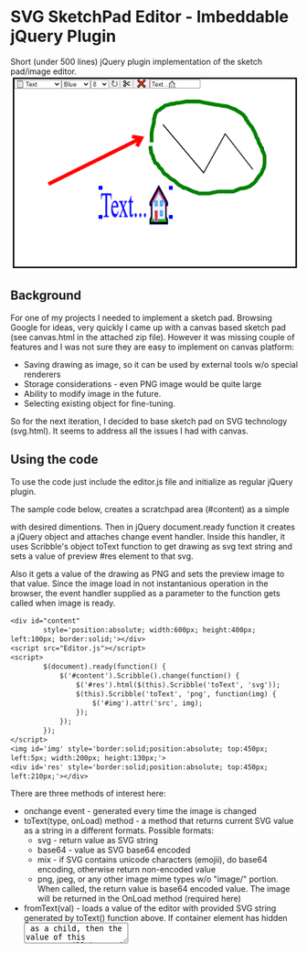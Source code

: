 # SVG SketchPad Editor - Imbeddable jQuery Plugin
Short (under 500 lines) jQuery plugin implementation of the sketch pad/image editor.
![](src/ss.png)

## Background
For one of my projects I needed to implement a sketch pad. Browsing Google for ideas, very quickly I came up with a canvas based sketch pad (see canvas.html in the attached zip file). However it was missing couple of features and I was not sure they are easy to implement on canvas platform:

- Saving drawing as image, so it can be used by external tools w/o special renderers
- Storage considerations - even PNG image would be quite large
- Ability to modify image in the future.
- Selecting existing object for fine-tuning.

So for the next iteration, I decided to base sketch pad on SVG technology (svg.html). It seems to address all the issues I had with canvas.

## Using the code
To use the code just include the editor.js file and initialize as regular jQuery plugin. 

The sample code below, creates a scratchpad area (#content) as a simple <div/> with desired dimentions. Then in jQuery document.ready function it creates a jQuery object and attaches change event handler. Inside this handler, it uses Scribble's object toText function to get drawing as svg text string and sets a value of preview #res element to that svg.

Also it gets a value of the drawing as PNG and sets the preview image to that value. Since the image load in not instantanious operation in the browser, the event handler supplied as a parameter to the function gets called when image is ready.

```
<div id="content" 
        style='position:absolute; width:600px; height:400px; left:100px; border:solid;'></div>
<script src="Editor.js"></script>
<script>
        $(document).ready(function() {
            $('#content').Scribble().change(function() {
                $('#res').html($(this).Scribble('toText', 'svg'));
                $(this).Scribble('toText', 'png', function(img) {
                    $('#img').attr('src', img);
                });
            });
        });    
</script>
<img id='img' style='border:solid;position:absolute; top:450px; left:5px; width:200px; height:130px;'>
<div id='res' style='border:solid;position:absolute; top:450px; left:210px;'></div>
```
There are three methods of interest here:

- onchange event - generated every time the image is changed
- toText(type, onLoad) method - a method that returns current SVG value as a string in a different formats. Possible formats:
  - svg - return value as SVG string
  - base64 - value as SVG base64 encoded
  - mix - if SVG contains unicode characters (emojii), do base64 encoding, otherwise return non-encoded value
  - png, jpeg, or any other image mime types w/o "image/" portion. When called, the return value is base64 encoded value. The image will be returned in the OnLoad method (required here)
- fromText(val) - loads a value of the editor with provided SVG string generated by toText() function above. If container element has hidden <textarea/> as a child, then the value of this textarea will be used as initial value for an editor. If this textarea is not found, the empty hidden one will be created. The text area will be updated with SVG content any time there is a change. This is a trick I use to pass values between the browser and back-end ASP.NET WebForms app.

## Supported tools
- Line - allows for creation of line
- Rectangle - allows for creation of rectangle
- Arrow - allows for creation of arrow
- Pencil - free form drawing. Initial implementaion was to remember all the mousemove points. However that leads to squigly lines and a lot of points. So the final version draws straight line if shift is not pressed. You can press the shift key or pause for half a second to drop an anchor or hold shift while drawing to follow mosemove events.
- Text - allows for text/emojii entry.
- Image - ask for image to insert. Images can also be drag/dropped or pasted on top of drawing area
- Move - switches from object creation to move/resize mode.
- Color - change color of selected/created object
- Width - changes stroke widh of the selected/created object
- Rotation - for simplicity sake I allow only for 90 degreee rotation as a time

## Points of Interest
### Base64 encoding
It some point troubleshooting final product, I encountered and issue with emojii not properly reloadind. It took me a while to realize that my database column is varchar(max) and doesn't store unicode. Since the same database is used for other projects, instead of changing column type, I decided to encode SVG as base 64. Unfortunately the btoa function in the browser has a problem so it took some time to find a solution. You can see it out at https://developer.mozilla.org/en-US/docs/Web/API/btoa.

### SVG Loading/Compatibility
SVG is a whole languadge. I never planned to be able to support all the features defined in SVG specs, just merely to be able to load the documents that I previously created. Please don't try it with just random SVG document - it will most likely not work.
